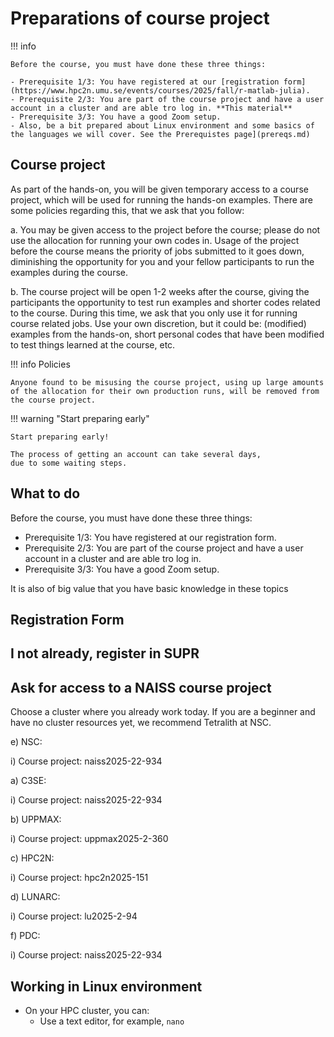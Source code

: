 # Preparations of course project

!!! info

    Before the course, you must have done these three things:

    - Prerequisite 1/3: You have registered at our [registration form](https://www.hpc2n.umu.se/events/courses/2025/fall/r-matlab-julia).
    - Prerequisite 2/3: You are part of the course project and have a user account in a cluster and are able tro log in. **This material**
    - Prerequisite 3/3: You have a good Zoom setup.
    - Also, be a bit prepared about Linux environment and some basics of the languages we will cover. See the Prerequistes page](prereqs.md)

## Course project 

As part of the hands-on, you will be given temporary access to a course project, which will be used for running the hands-on examples. There are some policies regarding this, that we ask that you follow:

a. You may be given access to the project before the course; please do not use the allocation for running your own codes in. Usage of the project before the course means the priority of jobs submitted to it goes down, diminishing the opportunity for you and your fellow participants to run the examples during the course.

b.  The course project will be open 1-2 weeks after the course, giving the participants the opportunity to test run examples and shorter codes related to the course. During this time, we ask that you only use it for running course related jobs. Use your own discretion, but it could be: (modified) examples from the hands-on, short personal codes that have been modified to test things learned at the course, etc.

!!! info Policies

    Anyone found to be misusing the course project, using up large amounts of the allocation for their own production runs, will be removed from the course project. 

!!! warning "Start preparing early"

    Start preparing early!

    The process of getting an account can take several days,
    due to some waiting steps.

## What to do

Before the course, you must have done these three things:

- Prerequisite 1/3: You have registered at our registration form.
- Prerequisite 2/3: You are part of the course project and have a user account in a cluster and are able tro log in.
- Prerequisite 3/3: You have a good Zoom setup.

It is also of big value that you have basic knowledge in these topics



## Registration Form



## I not already, register in SUPR

## Ask for access to a NAISS course project

Choose a cluster where you already work today. 
If you are a beginner and have no cluster resources yet, we recommend Tetralith at NSC.

e) NSC:

i) Course project: naiss2025-22-934

a) C3SE:

i) Course project: naiss2025-22-934

b) UPPMAX:

i) Course project: uppmax2025-2-360

c) HPC2N:

i) Course project: hpc2n2025-151

d) LUNARC:

i) Course project: lu2025-2-94




f) PDC:

i) Course project: naiss2025-22-934

## Working in Linux environment

- On your HPC cluster, you can:
    - Use a text editor, for example, ``nano``


<!-- 

RJCB: I think this is misleading:
learners perfectly get away with this,
as we teachers tell all they need to know.
I think these study prerequirements do more damage than good.

These are the things you need to follow the course:

- You have a basic understanding of what an HPC cluster is.
  To get familiar with HPC clusters,
  see [our material on HPC clusters](common/hpc_clusters.md)
- You are not a complete beginner of the Linux environment.
  To get familiar with the Linux/Bash command line,
  we recommend the courses and material at
  [our collection of other courses](common/other_courses.md)

-->
